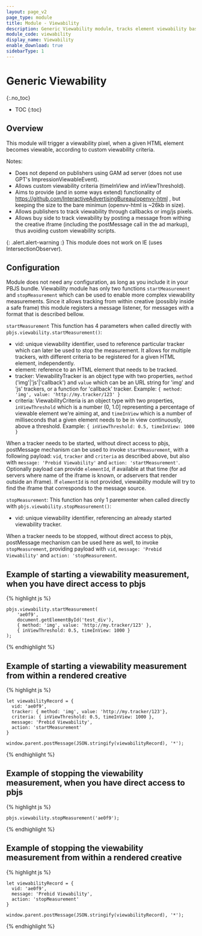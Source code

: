 ```yaml
---
layout: page_v2
page_type: module
title: Module - Viewability
description: Generic Viewability module, tracks element viewability based on given criteria
module_code: viewability
display_name: Viewability
enable_download: true
sidebarType: 1
---
```


# Generic Viewability
{:.no_toc}

* TOC
{:toc}

## Overview


This module will trigger a viewability pixel, when a given HTML element becomes viewable, according to custom viewability criteria.

Notes:
- Does not depend on publishers using GAM ad server (does not use GPT's ImpressionViewableEvent).
- Allows custom viewability criteria (timeInView and inViewThreshold).
- Aims to provide (and in some ways extend) functionality of https://github.com/InteractiveAdvertisingBureau/openvv-html , but keeping the size to the bare minimun (openvv-html is ~26kb in size).
- Allows publishers to track viewability through callbacks or img/js pixels.
- Allows buy side to track viewability by posting a message from withing the creative iframe (including the postMessage call in the ad markup), thus avoiding custom viewability scripts.

{: .alert.alert-warning :}
This module does not work on IE (uses IntersectionObserver).

## Configuration

Module does not need any configuration, as long as you include it in your PBJS bundle.
Viewability module has only two functions `startMeasurement` and `stopMeasurement` which can be used to enable more complex viewability measurements. Since it allows tracking from within creative (possibly inside a safe frame) this module registers a message listener, for messages with a format that is described bellow.

`startMeasurement`
This function has 4 parameters when called directly with `pbjs.viewability.startMeasurement()`:
 - vid: unique viewability identifier, used to reference particular tracker which can later be used to stop the measurement. It allows for multiple trackers, with different criteria to be registered for a given HTML element, independently.
 - element: reference to an HTML element that needs to be tracked.
 - tracker: ViewabilityTracker is an object type with two properties, `method` ('img'|'js'|'callback') and `value` which can be an URL string for 'img' and 'js' trackers, or a function for 'callback' tracker. Example: `{ method: 'img', value: 'http://my.tracker/123' }`
 - criteria: ViewabilityCriteria is an object type with two properties, `inViewThreshold` which is a number (0, 1.0] representing a percentage of viewable element we're aiming at, and `timeInView` which is a number of milliseconds that a given element needs to be in view continuously, above a threshold. Example: `{ inViewThreshold: 0.5, timeInView: 1000 }`

When a tracker needs to be started, without direct access to pbjs, postMessage mechanism can be used to invoke `startMeasurement`, with a following payload: `vid`, `tracker` and `criteria` as described above, but also with `message: 'Prebid Viewability'` and `action: 'startMeasurement'`. Optionally payload can provide `elementId`, if available at that time (for ad servers where name of the iframe is known, or adservers that render outside an iframe). If `elementId` is not provided, viewability module will try to find the iframe that corresponds to the message source. 


`stopMeasurement`:
This function has only 1 parementer when called directly with `pbjs.viewability.stopMeasurement()`:
- vid: unique viewability identifier, referencing an already started viewability tracker.

When a tracker needs to be stopped, without direct access to pbjs, postMessage mechanism can be used here as well, to invoke `stopMeasurement`, providing payload with `vid`, `message: 'Prebid Viewability'` and `action: 'stopMeasurement`.

## Example of starting a viewability measurement, when you have direct access to pbjs
{% highlight js %}

    pbjs.viewability.startMeasurement(
        'ae0f9', 
        document.getElementById('test_div'),
        { method: 'img', value: 'http://my.tracker/123' },
        { inViewThreshold: 0.5, timeInView: 1000 }
    );

{% endhighlight %}

## Example of starting a viewability measurement from within a rendered creative
{% highlight js %}

	let viewabilityRecord = {
      vid: 'ae0f9',
      tracker: { method: 'img', value: 'http://my.tracker/123'},
      criteria: { inViewThreshold: 0.5, timeInView: 1000 },
      message: 'Prebid Viewability',
      action: 'startMeasurement'
    }

    window.parent.postMessage(JSON.stringify(viewabilityRecord), '*');

{% endhighlight %}

## Example of stopping the viewability measurement, when you have direct access to pbjs
{% highlight js %}

    pbjs.viewability.stopMeasurement('ae0f9');

{% endhighlight %}

## Example of stopping the viewability measurement from within a rendered creative
{% highlight js %}

	let viewabilityRecord = {
      vid: 'ae0f9',
      message: 'Prebid Viewability',
      action: 'stopMeasurement'
    }

    window.parent.postMessage(JSON.stringify(viewabilityRecord), '*');

{% endhighlight %}
